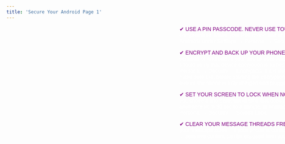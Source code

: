 ```yaml
---
title: 'Secure Your Android Page 1'
---
```


<div class="" markdown="1" style="height: 540px; width: 960px; background-image: url('/user/pagses/16.one-sheets/01.Secure Your Android/12.secure-your-android-page-1'); background-repeat: norepeat norepeat; background-size: auto auto;" >

<div style="display: table;  width: 100%;">
	<div style="display: table-cell; width: 360px;">
    	 <!--- spacer div -->
	</div>
<div style="font-family:Arial; color:white; font-size:14px;  display: table-cell; width: 400px; " markdown="1"> 
<span style="color:purple">✔ USE A PIN PASSCODE. NEVER USE TOUCH ID.</span>  As a Touch ID can be compromised. Make your PIN strong and at least 8 digits. You can find this for Androids under Settings → Personal → Security → Screen Lock.

<span style="color:purple">✔ ENCRYPT AND BACK UP YOUR PHONE.</span> This is automatic with recent versions of Androids. If your device uses Android version 4.0 or newer, you should verify that device encryption is turned on. This can be done in Settings → Personal → Security → Encryption. If it is not follow the steps to encrypt. But just make sure that before starting the encryption process you back up your data, ensure the phone is fully charged and plugged into a power source.
 
<span style="color:purple">✔ SET YOUR SCREEN TO LOCK WHEN NOT UN USE.</span> We recommend that you chose a short amount of time that does not drive you crazy. We use anywhere from 30 sec to a minute. In Android you can find that in  Settings → Personal → Security → Screen Lock. 

<span style="color:purple">✔ CLEAR YOUR MESSAGE THREADS FREQUENTLY</span> You’ll find this option in your message screen. If your phone is confiscated they can compel you to open it, sensitive content can be exposed from your message history.
</div>
</div>
